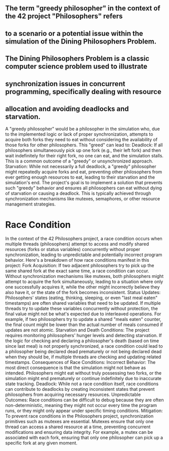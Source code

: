 ## The term "greedy philosopher" in the context of the 42 project "Philosophers" refers 
## to a scenario or a potential issue within the simulation of the Dining Philosophers Problem.
## The Dining Philosophers Problem is a classic computer science problem used to illustrate 
## synchronization issues in concurrent programming, specifically dealing with resource 
## allocation and avoiding deadlocks and starvation.
A "greedy philosopher" would be a philosopher in the simulation who, due to the implemented 
logic or lack of proper synchronization, attempts to acquire both forks they need to eat 
without considering the availability of those forks for other philosophers. This "greed" can lead to:
Deadlock:
If all philosophers simultaneously pick up one fork (e.g., their left fork) and then wait indefinitely
for their right fork, no one can eat, and the simulation stalls. This is a common outcome of 
a "greedy" or unsynchronized approach.
Starvation:
While not necessarily a full deadlock, a "greedy" philosopher might repeatedly acquire forks 
and eat, preventing other philosophers from ever getting enough resources to eat, leading to 
their starvation and the simulation's end.
The project's goal is to implement a solution that prevents such "greedy" behavior and ensures 
all philosophers can eat without dying of starvation or causing a deadlock. This is typically 
achieved through synchronization mechanisms like mutexes, semaphores, or other resource management strategies.

# Race Condition 
In the context of the 42 Philosophers project, a race condition occurs when multiple threads (philosophers) attempt to access and modify shared resources (forks or status variables) concurrently without proper synchronization, leading to unpredictable and potentially incorrect program behavior.
Here's a breakdown of how race conditions manifest in this project:
Fork Acquisition:
If two adjacent philosophers try to pick up the same shared fork at the exact same time, a race condition can occur. Without synchronization mechanisms like mutexes, both philosophers might attempt to acquire the fork simultaneously, leading to a situation where only one successfully acquires it, while the other might incorrectly believe they also have it, or the state of the fork becomes inconsistent.
Status Updates:
Philosophers' states (eating, thinking, sleeping, or even "last meal eaten" timestamps) are often shared variables that need to be updated. If multiple threads try to update these variables concurrently without protection, the final value might not be what's expected due to interleaved operations. For example, if two philosophers try to update a shared "meals eaten" counter, the final count might be lower than the actual number of meals consumed if updates are not atomic.
Starvation and Death Conditions:
The project requires monitoring philosophers' hunger levels and detecting starvation. If the logic for checking and declaring a philosopher's death (based on time since last meal) is not properly synchronized, a race condition could lead to a philosopher being declared dead prematurely or not being declared dead when they should be, if multiple threads are checking and updating related timestamps.
Consequences of Race Conditions:
Incorrect Behavior:
The most direct consequence is that the simulation might not behave as intended. Philosophers might eat without truly possessing two forks, or the simulation might end prematurely or continue indefinitely due to inaccurate state tracking.
Deadlock:
While not a race condition itself, race conditions can contribute to deadlocks by creating inconsistent states that prevent philosophers from acquiring necessary resources.
Unpredictable Outcomes:
Race conditions can be difficult to debug because they are often non-deterministic, meaning they might not occur every time the program runs, or they might only appear under specific timing conditions.
Mitigation:
To prevent race conditions in the Philosophers project, synchronization primitives such as mutexes are essential. Mutexes ensure that only one thread can access a shared resource at a time, preventing concurrent modifications and ensuring data integrity. For example, a mutex can be associated with each fork, ensuring that only one philosopher can pick up a specific fork at any given moment.
